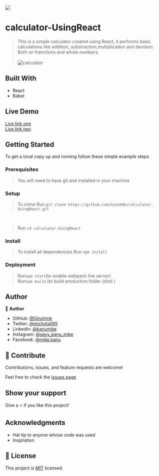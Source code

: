 ![](https://img.shields.io/badge/Microverse-blueviolet)

# calculator-UsingReact

> This is a simple calculator created using React, it performs basic calculations like addition, substraction,multiplication and devision. Both on franctions and whole numbers.
<br> <br>
![calculator](https://user-images.githubusercontent.com/58771507/154926788-2930dfce-d1a8-4cdb-8a7f-22dfb60292d3.PNG)

## Built With

- React
- Babel

## Live Demo
[Live link one](https://mike-magic-calculator.netlify.app/) <br>
[Live link two](https://calculate-mike.herokuapp.com/calculator)

<!-- [Live Demo Link](https://livedemo.com) -->

## Getting Started

<!-- https://ginohmk.github.io/calculator-UsingReact/ -->

To get a local copy up and running follow these simple example steps.

### Prerequisites

> You will need to have git and installed in your machine

### Setup <br>

> To clone Run `git clone https://github.com/Ginohmk/calculator-UsingReact.git`

<br>

> Run `cd calculator-UsingReact`

### Install <br>

> To install all dependencies Run `npm install`

### Deployment <br>

> Run`npm start`(to enable webpack live server) <br>
> Run`npm build` (to build production folder (dist) )

## Author

👤 **Author**

- GitHub: [@Ginohmk](https://github.com/Ginohmk)
- Twitter: [@michotall95](https://www.twitter.com/michotall95)
- LinkedIn: [@kanumike](https://www.linkedin.com/in/kanu-mike-497119211/)
- Instagram: [@savy_kanu_mike](https/instagram.com/savy_kanu_mike)
- Facebook: [@mike.kanu](https://www.facebook.com/mike.kanu)

## 🤝 Contribute

Contributions, issues, and feature requests are welcome!

Feel free to check the [issues page](https://github.com/Ginohmk/calculator-UsingReact/issues)

## Show your support

Give a ⭐️ if you like this project!

## Acknowledgments

- Hat tip to anyone whose code was used
- Inspiration

## 📝 License

This project is [MIT](./MIT.md) licensed.

